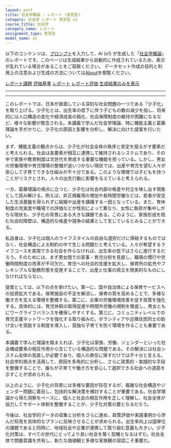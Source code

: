 ```yaml
---
layout: post
title: 社会学概論 - レポート (意見型)
category: 社会学 レポート 意見型 o1
course_title: 社会学
category_name: レポート
assignment_type: 意見型
model_name: o1
---
```


以下のコンテンツは、[プロンプト](https://github.com/takedatoshiyuki/synthetic_assignments/tree/main/generated/社会学/o1/prompt_レポート-意見型.md)を入力して、AI (o1) が生成した「[社会学概論](/contents/社会学/)」のレポートです。このページは生成結果から自動的に作成されているため、表示が乱れている場合があることをご容赦ください。
データセット作成の目的と利用上の注意および生成の方法については[About](/About)を御覧ください。

[レポート課題](../レポート課題-意見型)
[評価基準](../評価基準-意見型)
[レポート](../レポート-意見型)
[レポート評価](../レポート評価-意見型)
[生成結果のみを表示](https://github.com/takedatoshiyuki/synthetic_assignments/tree/main/generated/社会学/o1/レポート-意見型.md)
  

***
***
  
このレポートでは、日本が直面している深刻な社会問題の一つである「少子化」を取り上げる。少子化とは、出生率の低下に伴う子どもの数の減少を指し、将来的には人口構造の変化や経済成長の鈍化、社会保障制度の維持が困難になるなど、様々な影響が懸念される。本講義で学んだ社会学理論、特に機能主義と葛藤理論を手がかりに、少子化の原因と影響を分析し、解決に向けた提案を行いたい。

まず、機能主義の観点からは、少子化が社会全体の秩序と安定を揺るがす要素だと考えられる。社会は各要素が相互に連携して維持されるシステムであり、その中で家族や教育制度は次世代を育成する重要な機能を担っている。しかし、男女の労働環境や育児環境の整備が追いつかない現状では、出産や育児を望む人々が安心して子育てできる仕組みが不十分である。このような環境では子どもを持つことがリスクとされ、人々の出生行動に影響を与えていると考えられる。

一方、葛藤理論の視点に立つと、少子化は社会内部の格差や対立を映し出す現象として読み解ける。例えば、非正規雇用の増加や長時間労働などは、若者が安定した生活基盤を得られずに結婚や出産を躊躇する一因となっている。また、育休制度の充実度や職場での評価などが性別によって異なり、女性に負担が集中しがちな現状も、少子化の背景にある大きな課題である。このように、家族形成を阻む社会的障壁は、構造的な格差や競争の結果として生じているとみることができる。

私自身は、少子化は個人のライフスタイルの自由な選択だけに帰結するものではなく、社会構造による制約の中で生じる問題だと考えている。人々が希望するライフコースを実現できる社会を作らなければ、出生率の低下はさらに進行するだろう。そのためには、まず男女間での家事・育児分担を見直し、職場の慣行や労働時間制度の改革が不可欠だ。育児への社会的支援を拡大し、保育所の拡充やフレキシブルな勤務形態を促進することで、出産と仕事の両立を現実的なものにしなければならない。

提案としては、以下の点を挙げたい。第一に、国や自治体による保育サービスへの投資拡大である。保育施設の不足を解消し、保育の質を高めることで、多様な働き方を支える環境を整備する。第二に、企業の労働環境改善を促す政策を強化する。具体的には、育児休暇の取得促進や時間外労働の規制を徹底し、男女ともにワークライフバランスを確保しやすくする。第三に、コミュニティレベルでの育児支援ネットワークを強化する取り組みだ。ボランティアや近隣住民同士の助け合いを奨励する制度を導入し、孤独な子育てを防ぐ環境を作ることも重要である。

本講義で学んだ理論を踏まえれば、少子化は家族、労働、ジェンダーといった社会構成要素の相互作用から生じている構造的な問題である。その解決には社会システム全体の見直しが必要であり、個人の責任に帰すだけでは不十分と言える。社会学的視点を活用して、原因を多角的に分析し、さらに政策的・実践的な手段を整備することで、誰もが子育てや働き方を安心して選択できる社会への道筋を示すことが求められる。

以上のように、少子化の背景には多様な要因が存在するが、複雑な社会構造やジェンダー問題に着目し、包括的な解決策を検討することが重要である。社会学理論から得た洞察をベースに、個人と社会の相互作用を正しく理解し、社会全体が協力してサポート体制を整備することが、少子化対策の要となるだろう。

今後は、社会学的データの収集と分析をさらに進め、政策評価や実践事例から学んだ知見を具体的なプランに反映させることが求められる。出生率向上は国単位の課題であると同時に、地域社会や企業が連携して取り組む意義も大きい。少子化対策は、すべての世代にとってより良い社会を築く契機となるはずだ。社会全体で問題意識を共有し、新たな価値観と多様な家族観の容認こそ重要だ。
